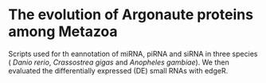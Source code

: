 # The evolution of Argonaute proteins among Metazoa

Scripts used for th eannotation of miRNA, piRNA and siRNA in three species ( *Danio rerio*, *Crassostrea gigas* and *Anopheles gambiae*). We then evaluated the differentially expressed (DE) small RNAs with edgeR. 

